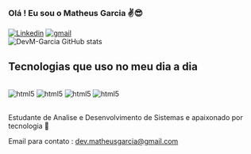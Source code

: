 ### Olá ! Eu sou o Matheus Garcia ✌️😎
[![Linkedin](https://img.shields.io/badge/LinkedIn-0077B5?style=for-the-badge&logo=linkedin&logoColor=white)](https://www.linkedin.com/in/matheus-garcia-martins/)
[![gmail](https://img.shields.io/badge/Instagram-E4405F?style=for-the-badge&logo=instagram&logoColor=white)](https://www.instagram.com/matheusgreeg/)<br/>
![DevM-Garcia GitHub stats](https://github-readme-stats.vercel.app/api?username=DevM-Garcia&show_icons=true&theme=merko)

## Tecnologias que uso no meu dia a dia

<div style="display: inline_block"></br>
<img alt="html5" src="https://img.shields.io/badge/HTML5-E34F26?style=for-the-badge&logo=html5&logoColor=white"/>
<img alt="html5" src="https://img.shields.io/badge/CSS3-1572B6?style=for-the-badge&logo=css3&logoColor=white"/>
<img alt="html5" src="https://img.shields.io/badge/JavaScript-F7DF1E?style=for-the-badge&logo=javascript&logoColor=black"/>
<img alt="html5" src="https://img.shields.io/badge/jQuery-0769AD?style=for-the-badge&logo=jquery&logoColor=white"/>
</div><br/>

Estudante de Analise e Desenvolvimento de Sistemas e apaixonado por tecnologia 🤖<br/>

Email para contato : dev.matheusgarcia@gmail.com
